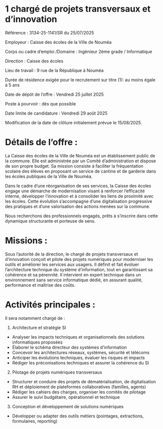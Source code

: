 
# 1 chargé de projets transversaux et d’innovation

Référence : 3134-25-1141/SR du 25/07/2025

Employeur : Caisse des écoles de la Ville de Nouméa

Corps ou cadre d’emploi /Domaine : Ingénieur 2ème grade / Informatique

Direction : Caisse des écoles

Lieu de travail : 9 rue de la République à Nouméa

Durée de résidence exigée pour le recrutement sur titre (1): au moins égale à 5 ans

Date de dépôt de l’offre : Vendredi 25 juillet 2025

Poste à pourvoir : dès que possible

Date limite de candidature : Vendredi 29 août 2025

Modification de la date de clôture initialement prévue le 15/08/2025.

# Détails de l’offre :

La Caisse des écoles de la Ville de Nouméa est un établissement public de la commune. Elle est administrée par un Comité d’administration et dispose de son propre budget. Sa mission consiste à faciliter la fréquentation scolaire des élèves en proposant un service de cantine et de garderie dans les écoles publiques de la Ville de Nouméa.

Dans le cadre d’une réorganisation de ses services, la Caisse des écoles engage une démarche de modernisation visant à renforcer l’efficacité interne, développer l’innovation et à consolider les liens de proximité avec les écoles. Cette évolution s’accompagne d’une digitalisation progressive des pratiques et d’une valorisation des actions menées sur la commune.

Nous recherchons des professionnels engagés, prêts à s’inscrire dans cette dynamique structurante et porteuse de sens.

# Missions :

Sous l’autorité de la direction, le chargé de projets transversaux et d’innovation conçoit et pilote des projets numériques pour moderniser les outils et améliorer les services aux usagers. Il définit et fait évoluer l’architecture technique du système d’information, tout en garantissant sa cohérence et sa pérennité. Il intervient en expert technique dans un environnement sans service informatique dédié, en assurant qualité, performance et maîtrise des coûts.

# Activités principales :

Il sera notamment chargé de :

1. Architecture et stratégie SI
- Analyser les impacts techniques et organisationnels des solutions informatiques proposées
- Élaborer le schéma directeur des systèmes d’information
- Concevoir les architectures réseaux, systèmes, sécurité et télécoms
- Anticiper les évolutions techniques, évaluer les risques et impacts
- Rédiger les préconisations techniques et assurer la cohérence du SI
2. Pilotage de projets numériques transversaux
- Structurer et conduire des projets de dématérialisation, de digitalisation RH et déploiement de plateformes collaboratives (familles, agents)
- Rédiger les cahiers des charges, organiser les comités de pilotage
- Assurer le suivi budgétaire, opérationnel et technique
3. Conception et développement de solutions numériques
- Développer ou adapter des outils métiers (pointages, extractions, formulaires, reporting)
